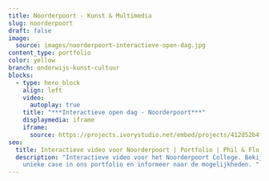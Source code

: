```yaml
---
title: Noorderpoort - Kunst & Multimedia
slug: noorderpoort
draft: false
image:
  source: images/noorderpoort-interactieve-open-dag.jpg
content_type: portfolio
color: yellow
branch: onderwijs-kunst-cultuur
blocks:
  - type: hero_block
    align: left
    video:
      autoplay: true
    title: "***Interactieve open dag - Noorderpoort***"
    displaymedia: iframe
    iframe:
      source: https://projects.ivorystudio.net/embed/projects/412d52b4fa953035e44a1beb
seo:
  title: Interactieve video voor Noorderpoort | Portfolio | Phil & Flo
  description: "Interactieve video voor het Noorderpoort College. Bekijk hier deze
    unieke case in ons portfolio en informeer naar de mogelijkheden. "
---
```

